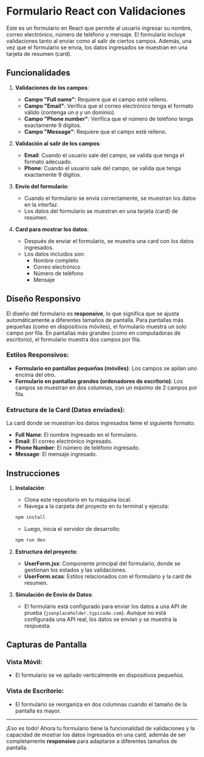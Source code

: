 # Formulario React con Validaciones

Este es un formulario en React que permite al usuario ingresar su nombre, correo electrónico, número de teléfono y mensaje. El formulario incluye validaciones tanto al enviar como al salir de ciertos campos. Además, una vez que el formulario se envía, los datos ingresados se muestran en una tarjeta de resumen (card).

## Funcionalidades

1. **Validaciones de los campos**:
    - **Campo "Full name"**: Requiere que el campo esté relleno.
    - **Campo "Email"**: Verifica que el correo electrónico tenga el formato válido (contenga un `@` y un dominio).
    - **Campo "Phone number"**: Verifica que el número de teléfono tenga exactamente 9 dígitos.
    - **Campo "Message"**: Requiere que el campo esté relleno.

2. **Validación al salir de los campos**:
    - **Email**: Cuando el usuario sale del campo, se valida que tenga el formato adecuado.
    - **Phone**: Cuando el usuario sale del campo, se valida que tenga exactamente 9 dígitos.

3. **Envío del formulario**:
    - Cuando el formulario se envía correctamente, se muestran los datos en la interfaz.
    - Los datos del formulario se muestran en una tarjeta (card) de resumen.

4. **Card para mostrar los datos**:
    - Después de enviar el formulario, se muestra una card con los datos ingresados.
    - Los datos incluidos son:
      - Nombre completo
      - Correo electrónico
      - Número de teléfono
      - Mensaje

## Diseño Responsivo

El diseño del formulario es **responsive**, lo que significa que se ajusta automáticamente a diferentes tamaños de pantalla. Para pantallas más pequeñas (como en dispositivos móviles), el formulario muestra un solo campo por fila. En pantallas más grandes (como en computadoras de escritorio), el formulario muestra dos campos por fila.

### Estilos Responsivos:
- **Formulario en pantallas pequeñas (móviles)**: Los campos se apilan uno encima del otro.
- **Formulario en pantallas grandes (ordenadores de escritorio)**: Los campos se muestran en dos columnas, con un máximo de 2 campos por fila.

### Estructura de la Card (Datos enviados):
La card donde se muestran los datos ingresados tiene el siguiente formato:

- **Full Name**: El nombre ingresado en el formulario.
- **Email**: El correo electrónico ingresado.
- **Phone Number**: El número de teléfono ingresado.
- **Message**: El mensaje ingresado.

## Instrucciones

1. **Instalación**:
    - Clona este repositorio en tu máquina local.
    - Navega a la carpeta del proyecto en tu terminal y ejecuta:
    ```bash
    npm install
    ```
    - Luego, inicia el servidor de desarrollo:
    ```bash
    npm run dev
    ```

2. **Estructura del proyecto**:
    - **UserForm.jsx**: Componente principal del formulario, donde se gestionan los estados y las validaciones.
    - **UserForm.scss**: Estilos relacionados con el formulario y la card de resumen.

3. **Simulación de Envío de Datos**:
    - El formulario está configurado para enviar los datos a una API de prueba (`jsonplaceholder.typicode.com`). Aunque no está configurada una API real, los datos se envían y se muestra la respuesta.

## Capturas de Pantalla

### Vista Móvil:

- El formulario se ve apilado verticalmente en dispositivos pequeños.

### Vista de Escritorio:

- El formulario se reorganiza en dos columnas cuando el tamaño de la pantalla es mayor.

---

¡Eso es todo! Ahora tu formulario tiene la funcionalidad de validaciones y la capacidad de mostrar los datos ingresados en una card, además de ser completamente **responsivo** para adaptarse a diferentes tamaños de pantalla.
